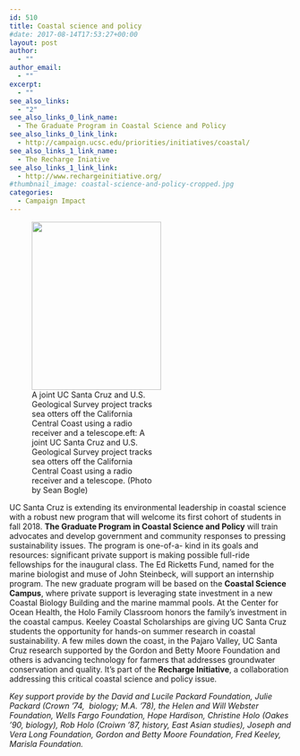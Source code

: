 ```yaml
---
id: 510
title: Coastal science and policy
#date: 2017-08-14T17:53:27+00:00
layout: post
author:
  - ""
author_email:
  - ""
excerpt:
  - ""
see_also_links:
  - "2"
see_also_links_0_link_name:
  - The Graduate Program in Coastal Science and Policy
see_also_links_0_link_link:
  - http://campaign.ucsc.edu/priorities/initiatives/coastal/
see_also_links_1_link_name:
  - The Recharge Iniative
see_also_links_1_link_link:
  - http://www.rechargeinitiative.org/
#thumbnail_image: coastal-science-and-policy-cropped.jpg
categories:
  - Campaign Impact
---
```

<figure id="attachment_2796" style="width: 231px" class="wp-caption alignright"><img class="wp-image-2796 size-medium" src="http://live-ucsc-giving.pantheonsite.io/wp-content/uploads/2017/09/coastal-science-and-policy-231x300.jpg" alt="" width="231" height="300" srcset="https://ucsc-giving.lndo.site/wp-content/uploads/2017/09/coastal-science-and-policy-231x300.jpg 231w, https://ucsc-giving.lndo.site/wp-content/uploads/2017/09/coastal-science-and-policy-768x996.jpg 768w, https://ucsc-giving.lndo.site/wp-content/uploads/2017/09/coastal-science-and-policy-789x1024.jpg 789w, https://ucsc-giving.lndo.site/wp-content/uploads/2017/09/coastal-science-and-policy.jpg 848w" sizes="(max-width: 231px) 100vw, 231px" /><figcaption class="wp-caption-text">A joint UC Santa Cruz and U.S. Geological Survey project tracks sea otters off the California Central Coast using a radio receiver and a telescope.eft: A joint UC Santa Cruz and U.S. Geological Survey project tracks sea otters off the California Central Coast using a radio receiver and a telescope. (Photo by Sean Bogle)</figcaption></figure> 

UC Santa Cruz is extending its environmental leadership in coastal science with a robust new program that will welcome its first cohort of students in fall 2018. **The Graduate Program in Coastal Science and Policy** will train advocates and develop government and community responses to pressing sustainability issues. The program is one-of-a- kind in its goals and resources: significant private support is making possible full-ride fellowships for the inaugural class. The Ed Ricketts Fund, named for the marine biologist and muse of John Steinbeck, will support an internship program. The new graduate program will be based on the **Coastal Science Campus**, where private support is leveraging state investment in a new Coastal Biology Building and the marine mammal pools. At the Center for Ocean Health, the Holo Family Classroom honors the family’s investment in the coastal campus. Keeley Coastal Scholarships are giving UC Santa Cruz students the opportunity for hands-on summer research in coastal sustainability. A few miles down the coast, in the Pajaro Valley, UC Santa Cruz research supported by the Gordon and Betty Moore Foundation and others is advancing technology for farmers that addresses groundwater conservation and quality. It’s part of the **Recharge Initiative**, a collaboration addressing this critical coastal science and policy issue.

_Key support provide by the David and Lucile Packard Foundation, Julie Packard (Crown &#8217;74,  biology; M.A. &#8217;78), the Helen and Will Webster Foundation, Wells Fargo Foundation, Hope Hardison, Christine Holo (Oakes &#8217;90, biology), Rob Holo (Croiwn &#8217;87, history, East Asian studies), Joseph and Vera Long Foundation, Gordon and Betty Moore Foundation, Fred Keeley, Marisla Foundation._